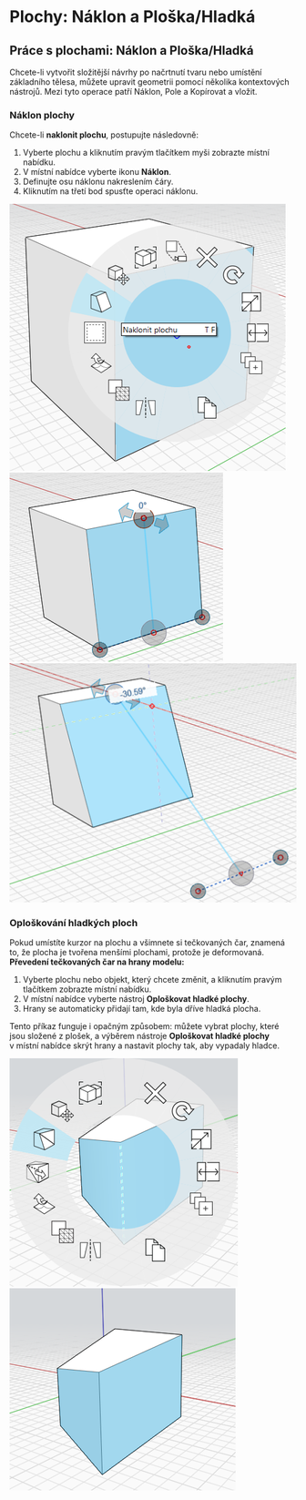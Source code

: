 # Plochy: Náklon a Ploška/Hladká

## Práce s plochami: Náklon a Ploška/Hladká

Chcete-li vytvořit složitější návrhy po načrtnutí tvaru nebo umístění základního tělesa, můžete upravit geometrii pomocí několika kontextových nástrojů. Mezi tyto operace patří Náklon, Pole a Kopírovat a vložit.

### Náklon plochy

Chcete-li **naklonit plochu**, postupujte následovně:

1. Vyberte plochu a kliknutím pravým tlačítkem myši zobrazte místní nabídku.
2. V místní nabídce vyberte ikonu **Náklon**.
3. Definujte osu náklonu nakreslením čáry.
4. Kliknutím na třetí bod spusťte operaci náklonu.

![](../.gitbook/assets/tilt_face.png)  
![](../.gitbook/assets/tilt2.png)  
![](../.gitbook/assets/tilt3.png)

### Oploškování hladkých ploch

Pokud umístíte kurzor na plochu a všimnete si tečkovaných čar, znamená to, že plocha je tvořena menšími plochami, protože je deformovaná. **Převedení tečkovaných čar na hrany modelu:**

1. Vyberte plochu nebo objekt, který chcete změnit, a kliknutím pravým tlačítkem zobrazte místní nabídku.
2. V místní nabídce vyberte nástroj **Oploškovat hladké plochy**.
3. Hrany se automaticky přidají tam, kde byla dříve hladká plocha.

Tento příkaz funguje i opačným způsobem: můžete vybrat plochy, které jsou složené z plošek, a výběrem nástroje **Oploškovat hladké plochy** v místní nabídce skrýt hrany a nastavit plochy tak, aby vypadaly hladce.

![](../.gitbook/assets/smooth_face.png)  
![](../.gitbook/assets/smoothed_face.png)

## 

